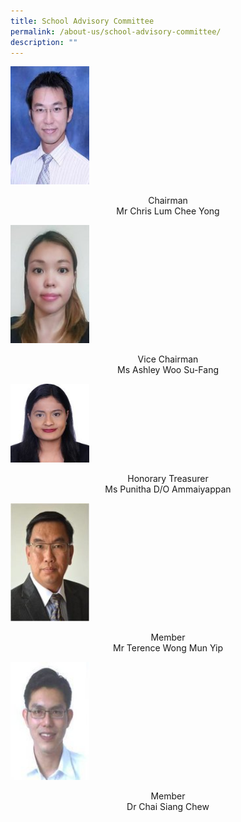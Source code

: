 ```yaml
---
title: School Advisory Committee
permalink: /about-us/school-advisory-committee/
description: ""
---
```

<img src="/images/rsz_chairman_lum_chee_yong.jpeg" style="width:25%">
<p style="text-align: center;">Chairman<br>Mr Chris Lum Chee Yong</p>
<img src="/images/rsz_treasurer_ashley_woo.jpeg" style="width:25%">
<p style="text-align: center;">Vice Chairman<br>Ms Ashley Woo Su-Fang</p>
<img src="/images/Punitha-Passport-SAC-purposes-150x150.jpeg" style="width:25%">
<p style="text-align: center;">Honorary Treasurer<br>Ms Punitha D/O Ammaiyappan</p>
<img src="/images/rsz_member_terence.jpeg" style="width:25%">
<p style="text-align: center;">Member<br>Mr Terence Wong Mun Yip</p>
<img src="/images/rsz_member_dr_chai_siang_chew.jpeg" style="width:25%">
<p style="text-align: center;">Member<br>Dr Chai Siang Chew</p>